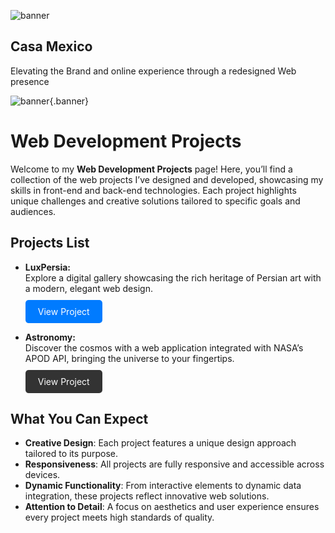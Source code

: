 ![banner](/casamexico.jpg)

## Casa Mexico
Elevating the Brand and online experience through a redesigned Web presence




![banner](/web.jpg){.banner}

# Web Development Projects

Welcome to my **Web Development Projects** page! Here, you’ll find a collection of the web projects I’ve designed and developed, showcasing my skills in front-end and back-end technologies. Each project highlights unique challenges and creative solutions tailored to specific goals and audiences.

## Projects List

- **LuxPersia:**  
  Explore a digital gallery showcasing the rich heritage of Persian art with a modern, elegant web design.  
  <a href="/portfolio/web-development/luxpersia.md" class="btn" style="display: inline-block; margin-top: 10px; padding: 10px 20px; background-color: #007BFF; color: white; text-decoration: none; border-radius: 5px;">View Project</a>

- **Astronomy:**  
  Discover the cosmos with a web application integrated with NASA’s APOD API, bringing the universe to your fingertips.  
  <a href="/portfolio/web-development/astronomy.md" class="btn" style="display: inline-block; margin-top: 10px; padding: 10px 20px; background-color: #333; color: white; text-decoration: none; border-radius: 5px;">View Project</a>

## What You Can Expect
- **Creative Design**: Each project features a unique design approach tailored to its purpose.
- **Responsiveness**: All projects are fully responsive and accessible across devices.
- **Dynamic Functionality**: From interactive elements to dynamic data integration, these projects reflect innovative web solutions.
- **Attention to Detail**: A focus on aesthetics and user experience ensures every project meets high standards of quality.

